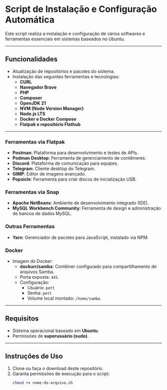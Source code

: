 # Script de Instalação e Configuração Automática

Este script realiza a instalação e configuração de vários softwares e ferramentas essenciais em sistemas baseados no Ubuntu. 

---

## Funcionalidades

- Atualização de repositórios e pacotes do sistema.
- Instalação das seguintes ferramentas e tecnologias:
  - **CURL**
  - **Navegador Brave**
  - **PHP**
  - **Composer**
  - **OpenJDK 21**
  - **NVM (Node Version Manager)**
  - **Node.js LTS**
  - **Docker e Docker Compose**
  - **Flatpak e repositório Flathub**

---

### Ferramentas via Flatpak
- **Postman**: Plataforma para desenvolvimento e testes de APIs.
- **Podman Desktop**: Ferramenta de gerenciamento de contêineres.
- **Discord**: Plataforma de comunicação para equipes.
- **Telegram**: Cliente desktop do Telegram.
- **GIMP**: Editor de imagens avançado.
- **Popsicle**: Ferramenta para criar discos de inicialização USB.

### Ferramentas via Snap
- **Apache NetBeans**: Ambiente de desenvolvimento integrado (IDE).
- **MySQL Workbench Community**: Ferramenta de design e administração de bancos de dados MySQL.

### Outras Ferramentas
- **Yarn**: Gerenciador de pacotes para JavaScript, instalado via NPM.

### Docker
- Imagem do Docker:
  - **dockurr/samba**: Contêiner configurado para compartilhamento de arquivos Samba.
  - Porta exposta: `445`.
  - Configuração:
    - Usuário: `pett`
    - Senha: `pett`
    - Volume local montado: `/home/samba`.

---

## Requisitos

- Sistema operacional baseado em **Ubuntu**.
- Permissões de **superusuário (sudo)**.

---

## Instruções de Uso

1. Clone ou faça o download deste repositório.
2. Garanta permissões de execução para o script:
   ```bash
   chmod +x nome-do-arquivo.sh
